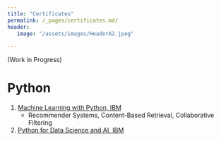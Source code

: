 ```yaml
---
title: "Certificates"
permalink: /_pages/certificates.md/
header:
   image: "/assets/images/HeaderA2.jpeg"

---
```


(Work in Progress)

# Python
1. [Machine Learning with Python, IBM](https://www.coursera.org/account/accomplishments/verify/F9W3EW2EVM4H "Machine Learning with Python, IBM")
   - Recommender Systems, Content-Based Retrieval, Collaborative Filtering
2. [Python for Data Science and AI, IBM](https://www.coursera.org/account/accomplishments/verify/N3WGRJN55JM9 "Python for Data Science and AI, IBM")
